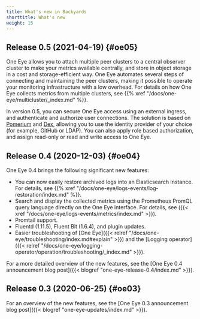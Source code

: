 ```yaml
---
title: What's new in Backyards
shorttitle: What's new
weight: 15
---
```


## Release 0.5 (2021-04-19) {#oe05}

One Eye allows you to attach multiple peer clusters to a central observer cluster to make your metrics available centrally, and store in object storage in a cost and storage-efficient way. One Eye automates several steps of connecting and maintaining the peer clusters, making it possible to operate your monitoring infrastructure with a low overhead. For details on how One Eye collects metrics from multiple clusters, see {{% xref "/docs/one-eye/multicluster/_index.md" %}}.

In version 0.5, you can secure One Eye access using an external ingress, and authenticate and authorize user connections. The solution is based on [Pomerium](https://github.com/pomerium/pomerium) and [Dex](https://github.com/dexidp/dex), allowing you to use the identity provider of your choice (for example, GitHub or LDAP). You can also apply role based authorization, and assign read-only or read and write access to One Eye.

## Release 0.4 (2020-12-03) {#oe04}

One Eye 0.4 brings the following significant new features:

- You can now easily restore archived logs into an Elasticsearch instance. For details, see {{% xref "/docs/one-eye/logs-events/log-restoration/index.md" %}}.
- Search and display the collected metrics using the Prometheus PromQL query language directly on the One Eye interface. For details, see ({{< xref "/docs/one-eye/logs-events/metrics/index.md" >}}).
- Promtail support.
- Fluentd (1.11.5), Fluent Bit (1.6.4), and plugin updates.
- Easier troubleshooting of [One Eye]({{< relref "/docs/one-eye/troubleshooting/index.md#explain" >}}) and the [Logging operator]({{< relref "/docs/one-eye/logging-operator/operation/troubleshooting/_index.md" >}}).

For a more detailed overview of the new features, see the [One Eye 0.4 announcement blog post]({{< blogref "one-eye-release-0.4/index.md" >}}).

## Release 0.3 (2020-06-25) {#oe03}

For an overview of the new features, see the [One Eye 0.3 announcement blog post]({{< blogref "one-eye-updates/index.md" >}}).

